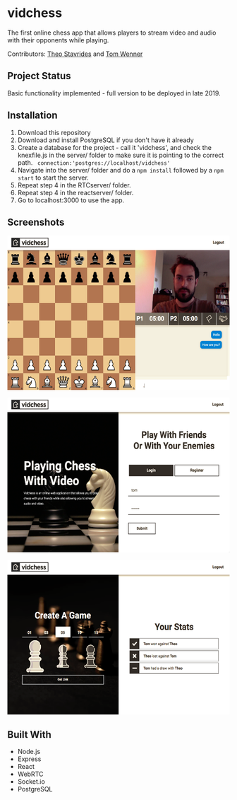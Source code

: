 # vidchess
The first online chess app that allows players to stream video and audio with their opponents while playing.

Contributors: [Theo Stavrides](https://github.com/theostavrides) and [Tom Wenner](https://github.com/thmswenner)

## Project Status
Basic functionality implemented - full version to be deployed in late 2019.

## Installation 
1. Download this repository
2. Download and install PostgreSQL if you don't have it already 
3. Create a database for the project - call it 'vidchess', and check the 
   knexfile.js in the server/ folder to make sure it is pointing to the correct path. ``` connection:'postgres://localhost/vidchess'```
4. Navigate into the server/ folder and do a ```npm install``` followed by a ```npm start``` to start the server.
5. Repeat step 4 in the RTCserver/ folder.
6. Repeat step 4 in the reactserver/ folder.
7. Go to localhost:3000 to use the app.

## Screenshots
<img src="https://raw.githubusercontent.com/theostavrides/vidchess/master/screenshots/room.png" 
     height="350px"/>

<img src="https://raw.githubusercontent.com/theostavrides/vidchess/master/screenshots/login.png" 
     height="350px"/>

<img src="https://raw.githubusercontent.com/theostavrides/vidchess/master/screenshots/home.png" 
     height="350px"/>

## Built With
- Node.js 
- Express
- React
- WebRTC
- Socket.io
- PostgreSQL
